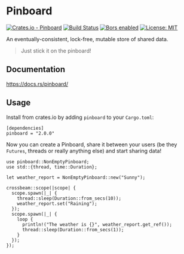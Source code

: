 # Pinboard

[![Crates.io - Pinboard](https://img.shields.io/crates/v/pinboard.svg)](https://crates.io/crates/pinboard) [![Build Status](https://github.com/bossmc/pinboard/actions/workflows/rust.yml/badge.svg?branch=master)](https://github.com/bossmc/pinboard/actions/workflows/rust.yml?query=branch%3Amaster) [![Bors enabled](https://bors.tech/images/badge_small.svg)](https://app.bors.tech/repositories/873) [![License: MIT](https://img.shields.io/badge/License-MIT-green.svg)](https://opensource.org/licenses/MIT)

An eventually-consistent, lock-free, mutable store of shared data.

> Just stick it on the pinboard!

## Documentation

https://docs.rs/pinboard/

## Usage

Install from crates.io by adding `pinboard` to your `Cargo.toml`:

```text
[dependencies]
pinboard = "2.0.0"
```

Now you can create a Pinboard, share it between your users (be they `Futures`, threads or really anything else) and start sharing data!

```rust,no_run
use pinboard::NonEmptyPinboard;
use std::{thread, time::Duration};

let weather_report = NonEmptyPinboard::new("Sunny");

crossbeam::scope(|scope| {
  scope.spawn(|_| {
    thread::sleep(Duration::from_secs(10));
    weather_report.set("Raining");
  });
  scope.spawn(|_| {
    loop {
      println!("The weather is {}", weather_report.get_ref());
      thread::sleep(Duration::from_secs(1));
    }
  });
});
```
